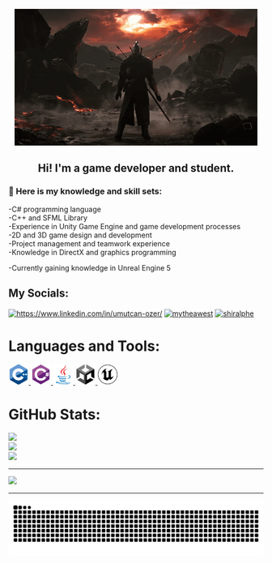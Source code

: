 <p align="center">
  <img src="ds.gif" alt="GIF">
</p>



<h2 align="center">Hi! I'm a game developer and student.</h2>
<h3>🔭 Here is my knowledge and skill sets:</h3>
<p>-C# programming language<br/>
-C++ and SFML Library<br/>
-Experience in Unity Game Engine and game development processes<br/>
-2D and 3D game design and development<br/>
-Project management and teamwork experience<br/>
-Knowledge in DirectX and graphics programming
</p>

<p>-Currently gaining knowledge in Unreal Engine 5<br/>
</p>



## My Socials:
<p align="left">
<a href="https://linkedin.com/in/umutcan-ozer/" target="blank"><img align="center" src="https://raw.githubusercontent.com/rahuldkjain/github-profile-readme-generator/master/src/images/icons/Social/linked-in-alt.svg" alt="https://www.linkedin.com/in/umutcan-ozer/" height="30" width="40" /></a>
<a href="https://www.hackerrank.com/mytheawest" target="blank"><img align="center" src="https://raw.githubusercontent.com/rahuldkjain/github-profile-readme-generator/master/src/images/icons/Social/hackerrank.svg" alt="mytheawest" height="30" width="40" /></a>
<a href="https://leetcode.com/u/shiralphe/" target="blank"><img align="center" src="https://raw.githubusercontent.com/rahuldkjain/github-profile-readme-generator/master/src/images/icons/Social/leetcode.svg" alt="shiralphe" height="30" width="40" /></a>
</p>

# Languages and Tools:
<p align="left"> <a href="https://www.w3schools.com/cpp/" target="_blank" rel="noreferrer"> <img src="https://raw.githubusercontent.com/devicons/devicon/master/icons/cplusplus/cplusplus-original.svg" alt="cplusplus" width="40" height="40"/> </a> <a href="https://www.w3schools.com/cs/" target="_blank" rel="noreferrer"> <img src="https://raw.githubusercontent.com/devicons/devicon/master/icons/csharp/csharp-original.svg" alt="csharp" width="40" height="40"/> </a> <a href="https://www.java.com" target="_blank" rel="noreferrer"> <img src="https://raw.githubusercontent.com/devicons/devicon/master/icons/java/java-original.svg" alt="java" width="40" height="40"/> </a> <a href="https://unity.com/" target="_blank" rel="noreferrer"> <img src="https://raw.githubusercontent.com/devicons/devicon/master/icons/unity/unity-original.svg" alt="unity" width="40" height="40"/> </a> <a href="https://www.unrealengine.com/" target="_blank" rel="noreferrer"> <img src="https://raw.githubusercontent.com/devicons/devicon/master/icons/unrealengine/unrealengine-original.svg" alt="unity" width="40" height="40"/> </a></p>


# GitHub Stats:
![](https://github-readme-stats.vercel.app/api?username=umutcanozer&theme=tokyonight&hide_border=false&include_all_commits=false&count_private=false)<br/>
![](https://github-readme-streak-stats.herokuapp.com/?user=umutcanozer&theme=tokyonight&hide_border=false)<br/>
![](https://github-readme-stats.vercel.app/api/top-langs/?username=umutcanozer&theme=tokyonight&hide_border=false&include_all_commits=false&count_private=false&layout=compact)


---
[![](https://visitcount.itsvg.in/api?id=umutcanozer&icon=5&color=6)](https://visitcount.itsvg.in)

---
<picture>
  <source media="(prefers-color-scheme: dark)" srcset="https://raw.githubusercontent.com/umutcanozer/umutcanozer/output/github-contribution-grid-snake-dark.svg">
  <source media="(prefers-color-scheme: light)" srcset="https://raw.githubusercontent.com/umutcanozer/umutcanozer/output/github-contribution-grid-snake.svg">
  <img alt="github contribution grid snake animation" src="https://raw.githubusercontent.com/umutcanozer/umutcanozer/output/github-contribution-grid-snake.svg">
</picture>

